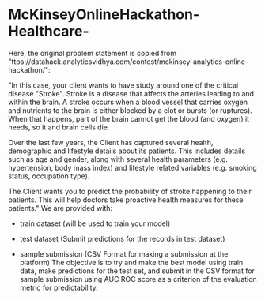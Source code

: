 # McKinseyOnlineHackathon-Healthcare-
Here, the original problem statement is copied from "ttps://datahack.analyticsvidhya.com/contest/mckinsey-analytics-online-hackathon/":

"In this case, your client wants to have study around one of the critical disease "Stroke". Stroke is a disease that affects the arteries leading to and within the brain. A stroke occurs when a blood vessel that carries oxygen and nutrients to the brain is either blocked by a clot or bursts (or ruptures). When that happens, part of the brain cannot get the blood (and oxygen) it needs, so it and brain cells die.

Over the last few years, the Client has captured several health, demographic and lifestyle details about its patients. This includes details such as age and gender, along with several health parameters (e.g. hypertension, body mass index) and lifestyle related variables (e.g. smoking status, occupation type).

The Client wants you to predict the probability of stroke happening to their patients. This will help doctors take proactive health measures for these patients."
We are provided with:

- train dataset (will be used to train your model)

- test dataset (Submit predictions for the records in test dataset)

- sample submission (CSV Format for making a submission at the platform)
The objective is to try and make the best model using train data, make predictions for the test set, and submit in the CSV format for sample submission using AUC ROC score as a criterion of the evaluation metric for predictability.

